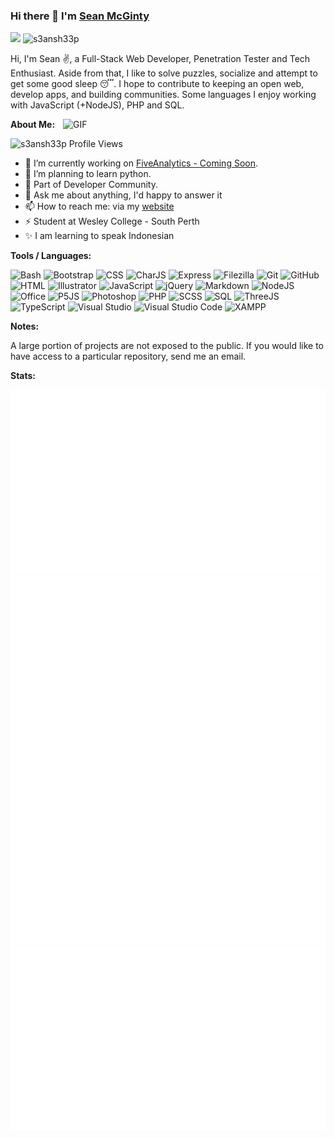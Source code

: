 ### Hi there 👋 I'm [Sean McGinty](https://seanmcginty.space/)

<!-- **s3ansh33p/s3ansh33p** is a ✨ _special_ ✨ repository because its `README.md` (this file) appears on your GitHub profile. -->

<img style="text-align: center" src="https://discord.c99.nl/widget/theme-3/647976088894439454.png">

<img src="https://github-profile-trophy.vercel.app/?username=s3ansh33p&theme=onedark&margin-w=15&margin-h=15&column=7&v=2" alt="s3ansh33p" />

Hi, I'm Sean ✌️, a Full-Stack Web Developer, Penetration Tester and Tech Enthusiast. Aside from that, I like to solve puzzles, socialize and attempt to get some good sleep 😴. I hope to contribute to keeping an open web, develop apps, and building communities. Some languages I enjoy working with JavaScript (+NodeJS), PHP and SQL.

<img align="right" width=420px alt="GIF" src="https://media.giphy.com/media/3ohhwNqFMnb7wZgNnq/giphy.gif" />

**About Me:**

<p align="left"> <img src="https://komarev.com/ghpvc/?username=s3ansh33p&label=Profile%20views&color=0e75b6&style=flat" alt="s3ansh33p Profile Views" /> </p>

- 🔭 I’m currently working on [FiveAnalytics - Coming Soon](https://github.com/FiveAnalytics/).
- 🌱 I’m planning to learn python.
- 👯 Part of Developer Community.
- 💬 Ask me about anything, I'd happy to answer it
- 📫 How to reach me: via my [website](https://seanmcginty.space/)
- ⚡ Student at Wesley College - South Perth
- ✨ I am learning to speak Indonesian

**Tools / Languages:**

![Bash](https://img.shields.io/badge/-Bash-05122A?style=flat&logo=gnu-bash&logoColor=4EAA25)
![Bootstrap](https://img.shields.io/badge/-Bootstrap-05122A?style=flat&logo=bootstrap&logoColor=563D7C)
![CSS](https://img.shields.io/badge/-CSS-05122A?style=flat&logo=CSS3&logoColor=1572B6)
![CharJS](https://img.shields.io/badge/-ChartJS-05122A?style=flat&logo=chart.js)
![Express](https://img.shields.io/badge/-Express-05122A?style=flat&logo=express)
![Filezilla](https://img.shields.io/badge/-Filezilla-05122A?style=flat&logo=filezilla&logoColor=BF0000)
![Git](https://img.shields.io/badge/-Git-05122A?style=flat&logo=git)
![GitHub](https://img.shields.io/badge/-GitHub-05122A?style=flat&logo=github)
![HTML](https://img.shields.io/badge/-HTML-05122A?style=flat&logo=HTML5)
![Illustrator](https://img.shields.io/badge/-Illustrator-05122A?style=flat&logo=adobe-illustrator)
![JavaScript](https://img.shields.io/badge/-JavaScript-05122A?style=flat&logo=javascript)
![jQuery](https://img.shields.io/badge/-jQuery-05122A?style=flat&logo=jquery&logoColor=0769AD)
![Markdown](https://img.shields.io/badge/-Markdown-05122A?style=flat&logo=markdown)
![NodeJS](https://img.shields.io/badge/-NodeJS-05122A?style=flat&logo=node.js)
![Office](https://img.shields.io/badge/-Office-05122A?style=flat&logo=microsoft-office&logoColor=D83B01)
![P5JS](https://img.shields.io/badge/-P5JS-05122A?style=flat&logo=p5.js)
![Photoshop](https://img.shields.io/badge/-Photoshop-05122A?style=flat&logo=adobe-photoshop)
![PHP](https://img.shields.io/badge/-PHP-05122A?style=flat&logo=php&logoColor=777BB4)
![SCSS](https://img.shields.io/badge/-SCSS-05122A?style=flat&logo=sass&logoColor=CC6699)
![SQL](https://img.shields.io/badge/-SQL-05122A?style=flat&logo=mysql&logoColor=4479A1)
![ThreeJS](https://img.shields.io/badge/-ThreeJS-05122A?style=flat&logo=three.js)
![TypeScript](https://img.shields.io/badge/-TypeScript-05122A?style=flat&logo=typescript)
![Visual Studio](https://img.shields.io/badge/-Visual%20Studio-05122A?style=flat&logo=visual-studio&logoColor=5C2D91)
![Visual Studio Code](https://img.shields.io/badge/-Visual%20Studio%20Code-05122A?style=flat&logo=visual-studio-code&logoColor=007ACC)
![XAMPP](https://img.shields.io/badge/-XAMPP-05122A?style=flat&logo=xampp&logoColor=FB7A24)

**Notes:**

A large portion of projects are not exposed to the public.
If you would like to have access to a particular repository, send me an email.

**Stats:**

![](https://github.com/s3ansh33p/github-stats/blob/master/generated/overview.svg#gh-dark-mode-only)
![](https://github.com/s3ansh33p/github-stats/blob/master/generated/overview.svg#gh-light-mode-only)
![](https://github.com/s3ansh33p/github-stats/blob/master/generated/languages.svg#gh-dark-mode-only)
![](https://github.com/s3ansh33p/github-stats/blob/master/generated/languages.svg#gh-light-mode-only)

